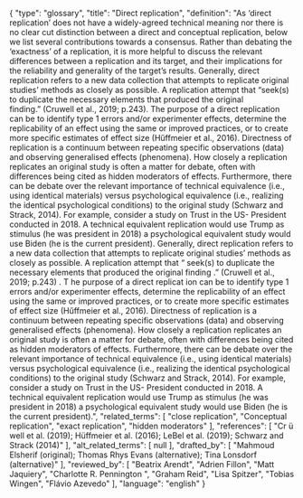{
    "type": "glossary",
    "title": "Direct replication",
    "definition": "As ‘direct replication’ does not have a widely-agreed technical meaning nor there is no clear cut distinction between a direct and conceptual replication, below we list several contributions towards a consensus. Rather than debating the ‘exactness’ of a replication, it is more helpful to discuss the relevant differences between a replication and its target, and their implications for the reliability and generality of the target’s results. Generally, direct replication refers to a new data collection that attempts to replicate original studies’ methods as closely as possible. A replication attempt that “seek(s) to duplicate the necessary elements that produced the original finding.” (Cruwell et al., 2019; p.243). The purpose of a direct replication can be to identify type 1 errors and/or experimenter effects, determine the replicability of an effect using the same or improved practices, or to create more specific estimates of effect size (Hűffmeier et al., 2016). Directness of replication is a continuum between repeating specific observations (data) and observing generalised effects (phenomena). How closely a replication replicates an original study is often a matter for debate, often with differences being cited as hidden moderators of effects. Furthermore, there can be debate over the relevant importance of technical equivalence (i.e., using identical materials) versus psychological equivalence (i.e., realizing the identical psychological conditions) to the original study (Schwarz and Strack, 2014). For example, consider a study on Trust in the US- President conducted in 2018. A technical equivalent replication would use Trump as stimulus (he was president in 2018) a psychological equivalent study would use Biden (he is the current president). Generally, direct replication refers to a new data collection that attempts to replicate original studies’ methods as closely as possible. A replication attempt that “ seek(s) to duplicate the necessary elements that produced the original finding .” (Cruwell et al., 2019; p.243) . T he purpose of a direct replicat ion can be to identify type 1 errors and/or experimenter effects, determine the replicability of an effect using the same or improved practices, or to create more specific estimates of effect size (Hűffmeier et al., 2016). Directness of replication is a continuum between repeating specific observations (data) and observing generalised effects (phenomena). How closely a replication replicates an original study is often a matter for debate, often with differences being cited as hidden moderators of effects. Furthermore, there can be debate over the relevant importance of technical equivalence (i.e., using identical materials) versus psychological equivalence (i.e., realizing the identical psychological conditions) to the original study (Schwarz and Strack, 2014). For example, consider a study on Trust in the US- President conducted in 2018. A technical equivalent replication would use Trump as stimulus (he was president in 2018) a psychological equivalent study would use Biden (he is the current president).",
    "related_terms": [
        "close replication",
        "Conceptual replication",
        "exact replication",
        "hidden moderators"
    ],
    "references": [
        "Cr ü well et al. (2019); Hüffmeier et al. (2016); LeBel et al. (2019); Schwarz and Strack (2014)"
    ],
    "alt_related_terms": [
        null
    ],
    "drafted_by": [
        "Mahmoud Elsherif (original); Thomas Rhys Evans (alternative); Tina Lonsdorf (alternative)"
    ],
    "reviewed_by": [
        "Beatrix Arendt",
        "Adrien Fillon",
        "Matt Jaquiery",
        "Charlotte R. Pennington ",
        "Graham Reid",
        "Lisa Spitzer",
        "Tobias Wingen",
        "Flávio Azevedo"
    ],
    "language": "english"
}